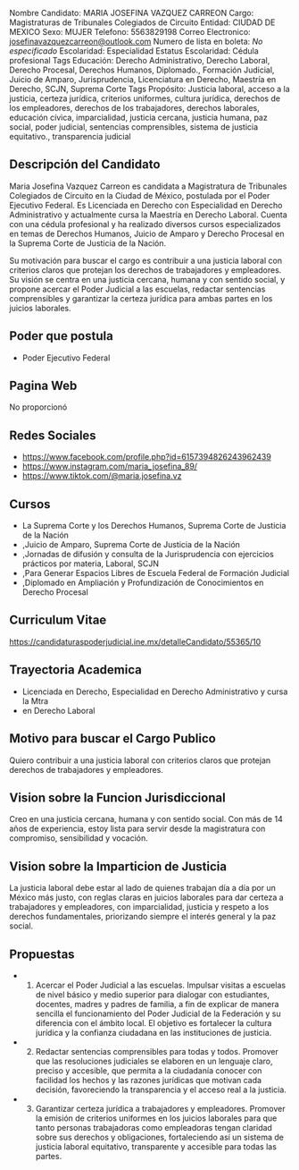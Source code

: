 Nombre Candidato: MARIA JOSEFINA VAZQUEZ CARREON
Cargo: Magistraturas de Tribunales Colegiados de Circuito
Entidad: CIUDAD DE MEXICO
Sexo: MUJER
Telefono: 5563829198
Correo Electronico: josefinavazquezcarreon@outlook.com
Numero de lista en boleta: *No especificado*
Escolaridad: Especialidad
Estatus Escolaridad: Cédula profesional
Tags Educación: Derecho Administrativo, Derecho Laboral, Derecho Procesal, Derechos Humanos, Diplomado., Formación Judicial, Juicio de Amparo, Jurisprudencia, Licenciatura en Derecho, Maestría en Derecho, SCJN, Suprema Corte
Tags Propósito: Justicia laboral, acceso a la justicia, certeza jurídica, criterios uniformes, cultura jurídica, derechos de los empleadores, derechos de los trabajadores, derechos laborales, educación cívica, imparcialidad, justicia cercana, justicia humana, paz social, poder judicial, sentencias comprensibles, sistema de justicia equitativo., transparencia judicial


## Descripción del Candidato 

Maria Josefina Vazquez Carreon es candidata a Magistratura de Tribunales Colegiados de Circuito en la Ciudad de México, postulada por el Poder Ejecutivo Federal. Es Licenciada en Derecho con Especialidad en Derecho Administrativo y actualmente cursa la Maestría en Derecho Laboral. Cuenta con una cédula profesional y ha realizado diversos cursos especializados en temas de Derechos Humanos, Juicio de Amparo y Derecho Procesal en la Suprema Corte de Justicia de la Nación.

Su motivación para buscar el cargo es contribuir a una justicia laboral con criterios claros que protejan los derechos de trabajadores y empleadores. Su visión se centra en una justicia cercana, humana y con sentido social, y propone acercar el Poder Judicial a las escuelas, redactar sentencias comprensibles y garantizar la certeza jurídica para ambas partes en los juicios laborales.


## Poder que postula

- Poder Ejecutivo Federal


## Pagina Web

No proporcionó


## Redes Sociales

- https://www.facebook.com/profile.php?id=6157394826243962439
- https://www.instagram.com/maria_josefina_89/
- https://www.tiktok.com/@maria.josefina.vz


## Cursos

- La Suprema Corte y los Derechos Humanos, Suprema Corte de Justicia de la Nación
- ,Juicio de Amparo, Suprema Corte de Justicia de la Nación
- ,Jornadas de difusión y consulta de la Jurisprudencia con ejercicios prácticos por materia, Laboral, SCJN
- ,Para Generar Espacios Libres de  Escuela Federal de Formación Judicial
- ,Diplomado en Ampliación y Profundización de Conocimientos en Derecho Procesal


## Curriculum Vitae

https://candidaturaspoderjudicial.ine.mx/detalleCandidato/55365/10


## Trayectoria Academica

- Licenciada en Derecho, Especialidad en Derecho Administrativo y cursa la Mtra
- en Derecho Laboral


## Motivo para buscar el Cargo Publico

Quiero contribuir a una justicia laboral con criterios claros que protejan derechos de trabajadores y empleadores.


## Vision sobre la Funcion Jurisdiccional

Creo en una justicia cercana, humana y con sentido social. Con más de 14 años de experiencia, estoy lista para servir desde la magistratura con compromiso, sensibilidad y vocación.


## Vision sobre la Imparticion de Justicia

La justicia laboral debe estar al lado de quienes trabajan día a día por un México más justo, con reglas claras en juicios laborales para dar certeza a trabajadores y empleadores, con imparcialidad, justicia y respeto a los derechos fundamentales, priorizando siempre el interés general y la paz social.


## Propuestas

- 1. Acercar el Poder Judicial a las escuelas. Impulsar visitas a escuelas de nivel básico y medio superior para dialogar con estudiantes, docentes, madres y padres de familia, a fin de explicar de manera sencilla el funcionamiento del Poder Judicial de la Federación y su diferencia con el ámbito local. El objetivo es fortalecer la cultura jurídica y la confianza ciudadana en las instituciones de justicia.
- 2. Redactar sentencias comprensibles para todas y todos. Promover que las resoluciones judiciales se elaboren en un lenguaje claro, preciso y accesible, que permita a la ciudadanía conocer con facilidad los hechos y las razones jurídicas que motivan cada decisión, favoreciendo la transparencia y el acceso real a la justicia.
- 3. Garantizar certeza jurídica a trabajadores y empleadores. Promover la emisión de criterios uniformes en los juicios laborales para que tanto personas trabajadoras como empleadoras tengan claridad sobre sus derechos y obligaciones, fortaleciendo así un sistema de justicia laboral equitativo, transparente y accesible para todas las partes.

